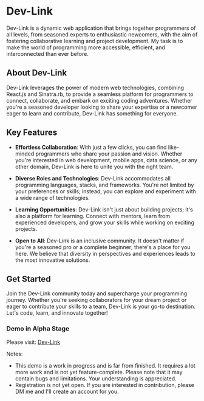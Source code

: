 # Dev-Link

Dev-Link is a dynamic web application that brings together programmers of all levels, from seasoned experts to enthusiastic newcomers, with the aim of fostering collaborative learning and project development. My task is to make the world of programming more accessible, efficient, and interconnected than ever before.

## About Dev-Link

Dev-Link leverages the power of modern web technologies, combining React.js and Sinatra.rb, to provide a seamless platform for programmers to connect, collaborate, and embark on exciting coding adventures. Whether you're a seasoned developer looking to share your expertise or a newcomer eager to learn and contribute, Dev-Link has something for everyone.

## Key Features

- **Effortless Collaboration**: With just a few clicks, you can find like-minded programmers who share your passion and vision. Whether you're interested in web development, mobile apps, data science, or any other domain, Dev-Link is here to unite you with the right team.

- **Diverse Roles and Technologies**: Dev-Link accommodates all programming languages, stacks, and frameworks. You're not limited by your preferences or skills; instead, you can explore and experiment with a wide range of technologies.

- **Learning Opportunities**: Dev-Link isn't just about building projects; it's also a platform for learning. Connect with mentors, learn from experienced developers, and grow your skills while working on exciting projects.

- **Open to All**: Dev-Link is an inclusive community. It doesn't matter if you're a seasoned pro or a complete beginner; there's a place for you here. We believe that diversity in perspectives and experiences leads to the most innovative solutions.

## Get Started

Join the Dev-Link community today and supercharge your programming journey. Whether you're seeking collaborators for your dream project or eager to contribute your skills to a team, Dev-Link is your go-to destination. Let's code, learn, and innovate together!

### Demo in Alpha Stage

Please visit: [Dev-Link](https://dev-link.up.railway.app/)

Notes: 
- This demo is a work in progress and is far from finished. It requires a lot more work and is not yet feature-complete. Please note that it may contain bugs and limitations. Your understanding is appreciated.
- Registration is not yet open. If you are interested in contribution, please DM me and I'll create an account for you.
